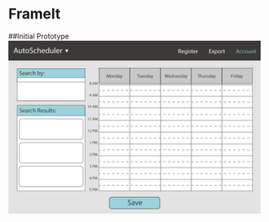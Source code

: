 # FrameIt

##Initial Prototype
![alt tag](https://github.com/ydy1128/AutoScheduler/blob/master/prototype.png)

